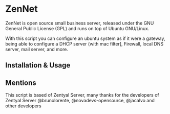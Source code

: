 # ZenNet
ZenNet is open source small business server, released under the GNU General Public License (GPL) and runs on top of Ubuntu GNU/Linux.

With this script you can configure an ubuntu system as if it were a gateway, being able to configure a DHCP server (with mac filter], Firewall, local DNS server, mail server, and more.

## Installation & Usage


## Mentions

This script is based of Zentyal Server, many thanks for the developers of Zentyal Server @brunolorente, @novadevs-opensource, @jacalvo and other developers
